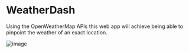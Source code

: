 # WeatherDash
Using the OpenWeatherMap APIs this web app will achieve being able to pinpoint the weather of an exact location.

![image](https://github.com/CarlosLavayenJr/WeatherDash/assets/164925386/1d9e3a31-bacb-4c4c-8b9c-14c3cb0e5f5c)
